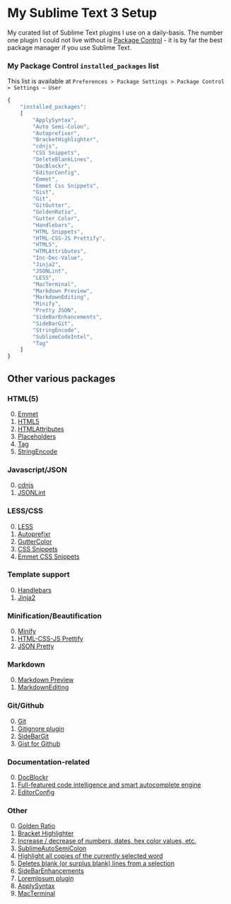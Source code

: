 My Sublime Text 3 Setup
==========

My curated list of Sublime Text plugins I use on a daily-basis. The number one plugin I could not live without is [Package Control](https://github.com/wbond/sublime_package_control) - it is by far the best package manager if you use Sublime Text.

### My Package Control `installed_packages` list

This list is available at `Preferences > Package Settings > Package Control > Settings – User`

```js
{
	"installed_packages":
	[
		"ApplySyntax",
		"Auto Semi-Colon",
		"Autoprefixer",
		"BracketHighlighter",
		"cdnjs",
		"CSS Snippets",
		"DeleteBlankLines",
		"DocBlockr",
		"EditorConfig",
		"Emmet",
		"Emmet Css Snippets",
		"Gist",
		"Git",
		"GitGutter",
		"GoldenRatio",
		"Gutter Color",
		"Handlebars",
		"HTML Snippets",
		"HTML-CSS-JS Prettify",
		"HTML5",
		"HTMLAttributes",
		"Inc-Dec-Value",
		"Jinja2",
		"JSONLint",
		"LESS",
		"MacTerminal",
		"Markdown Preview",
		"MarkdownEditing",
		"Minify",
		"Pretty JSON",
		"SideBarEnhancements",
		"SideBarGit",
		"StringEncode",
		"SublimeCodeIntel",
		"Tag"
	]
}
```


## Other various packages

### HTML(5)

0. [Emmet](https://sublime.wbond.net/packages/Emmet)
1. [HTML5](https://sublime.wbond.net/packages/HTML5)
2. [HTMLAttributes](https://sublime.wbond.net/packages/HTMLAttributes)
3. [Placeholders](https://sublime.wbond.net/packages/Placeholders)
4. [Tag](https://sublime.wbond.net/packages/Tag)
5. [StringEncode](https://sublime.wbond.net/packages/StringEncode)


### Javascript/JSON

0. [cdnjs](https://sublime.wbond.net/packages/cdnjs)
1. [JSONLint](https://sublime.wbond.net/packages/JSONLint)


### LESS/CSS

0. [LESS](https://sublime.wbond.net/packages/LESS)
2. [Autoprefixr](https://sublime.wbond.net/packages/Autoprefixer)
3. [GutterColor](https://sublime.wbond.net/packages/Gutter%20Color)
4. [CSS Snippets](https://sublime.wbond.net/packages/CSS%20Snippets)
5. [Emmet CSS Snippets](https://sublime.wbond.net/packages/Emmet%20Css%20Snippets)


### Template support

0. [Handlebars](https://sublime.wbond.net/packages/Handlebars)
1. [Jinja2](https://sublime.wbond.net/packages/Jinja2)


### Minification/Beautification

0. [Minify](https://sublime.wbond.net/packages/Minify)
1. [HTML-CSS-JS Prettify](https://sublime.wbond.net/packages/HTML-CSS-JS%20Prettify)
2. [JSON Pretty](https://sublime.wbond.net/packages/Pretty%20JSON)


### Markdown

0. [Markdown Preview](https://sublime.wbond.net/packages/Markdown%20Preview)
1. [MarkdownEditing](https://sublime.wbond.net/packages/MarkdownEditing)


### Git/Github

0. [Git](https://sublime.wbond.net/packages/Git)
1. [Gitignore plugin](https://sublime.wbond.net/packages/Gitignore)
2. [SideBarGit](https://sublime.wbond.net/packages/SideBarGit)
3. [Gist for Github](https://sublime.wbond.net/packages/Gist)


### Documentation-related
0. [DocBlockr](https://sublime.wbond.net/packages/DocBlockr)
1. [Full-featured code intelligence and smart autocomplete engine](https://sublime.wbond.net/packages/SublimeCodeIntel)
2. [EditorConfig](https://sublime.wbond.net/packages/EditorConfig)


### Other

0. [Golden Ratio](https://sublime.wbond.net/packages/GoldenRatio)
1. [Bracket Highlighter](https://sublime.wbond.net/packages/BracketHighlighter)
2. [Increase / decrease of numbers, dates, hex color values, etc.](https://sublime.wbond.net/packages/Inc-Dec-Value)
4. [SublimeAutoSemiColon](https://sublime.wbond.net/packages/Auto%20Semi-Colon)
5. [Highlight all copies of the currently selected word](https://sublime.wbond.net/packages/WordHighlight)
6. [Deletes blank (or surplus blank) lines from a selection](https://sublime.wbond.net/packages/DeleteBlankLines)
7. [SideBarEnhancements](https://sublime.wbond.net/packages/SideBarEnhancements)
8. [LoremIpsum plugin](https://sublime.wbond.net/packages/LoremIpsum)
9. [ApplySyntax](https://sublime.wbond.net/packages/ApplySyntax)
10. [MacTerminal](https://sublime.wbond.net/packages/MacTerminal)
